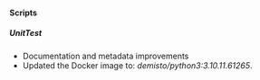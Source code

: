 
#### Scripts

##### UnitTest

- Documentation and metadata improvements
- Updated the Docker image to: *demisto/python3:3.10.11.61265*.
